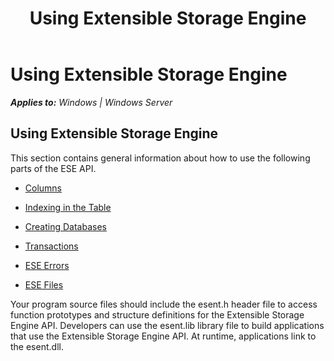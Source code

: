 ﻿---
title: Using Extensible Storage Engine
TOCTitle: Using Extensible Storage Engine
ms:assetid: d0249519-4c7c-49c1-9c80-b3cae2537d61
ms:mtpsurl: https://msdn.microsoft.com/library/Gg294096(v=EXCHG.10)
ms:contentKeyID: 32765711
ms.date: 04/11/2016
ms.topic: article
---

# Using Extensible Storage Engine


_**Applies to:** Windows | Windows Server_

## Using Extensible Storage Engine

This section contains general information about how to use the following parts of the ESE API.

  - [Columns](gg294073\(v=exchg.10\).md)

  - [Indexing in the Table](gg294106\(v=exchg.10\).md)

  - [Creating Databases](gg294100\(v=exchg.10\).md)

  - [Transactions](gg269197\(v=exchg.10\).md)

  - [ESE Errors](gg269184\(v=exchg.10\).md)

  - [ESE Files](gg294069\(v=exchg.10\).md)

Your program source files should include the esent.h header file to access function prototypes and structure definitions for the Extensible Storage Engine API. Developers can use the esent.lib library file to build applications that use the Extensible Storage Engine API. At runtime, applications link to the esent.dll.

